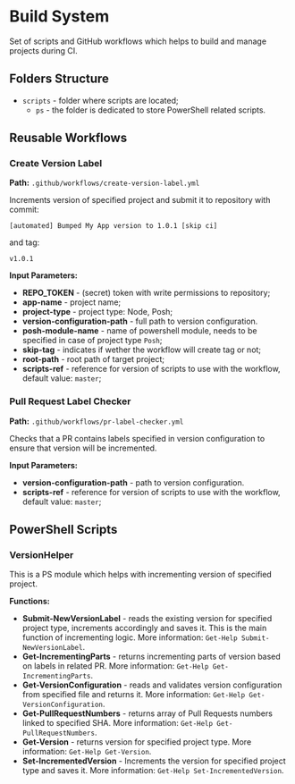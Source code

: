 # Build System

Set of scripts and GitHub workflows which helps to build and manage projects during CI.

## Folders Structure

- `scripts` - folder where scripts are located;
  - `ps` - the folder is dedicated to store PowerShell related scripts.

## Reusable Workflows

### Create Version Label

**Path:** `.github/workflows/create-version-label.yml`

Increments version of specified project and submit it to repository with commit:

```
[automated] Bumped My App version to 1.0.1 [skip ci]
```

and tag:

```
v1.0.1
```

**Input Parameters:**

- **REPO_TOKEN** - (secret) token with write permissions to repository;
- **app-name** - project name;
- **project-type** - project type: Node, Posh;
- **version-configuration-path** - full path to version configuration.
- **posh-module-name** - name of powershell module, needs to be specified in case of project type `Posh`;
- **skip-tag** - indicates if wether the workflow will create tag or not;
- **root-path** - root path of target project;
- **scripts-ref** - reference for version of scripts to use with the workflow, default value: `master`;

### Pull Request Label Checker

**Path:** `.github/workflows/pr-label-checker.yml`

Checks that a PR contains labels specified in version configuration to ensure that version will be incremented.

**Input Parameters:**

- **version-configuration-path** - path to version configuration.
- **scripts-ref** - reference for version of scripts to use with the workflow, default value: `master`;

## PowerShell Scripts

### VersionHelper

This is a PS module which helps with incrementing version of specified project.

**Functions:**

- **Submit-NewVersionLabel** - reads the existing version for specified project type, increments accordingly and saves it. This is the main function of incrementing logic. More information: `Get-Help Submit-NewVersionLabel`.
- **Get-IncrementingParts** - returns incrementing parts of version based on labels in related PR. More information: `Get-Help Get-IncrementingParts`.
- **Get-VersionConfiguration** - reads and validates version configuration from specified file and returns it. More information: `Get-Help Get-VersionConfiguration`.
- **Get-PullRequestNumbers** - returns array of Pull Requests numbers linked to specified SHA. More information: `Get-Help Get-PullRequestNumbers`.
- **Get-Version** - returns version for specified project type. More information: `Get-Help Get-Version`.
- **Set-IncrementedVersion** - Increments the version for specified project type and saves it. More information: `Get-Help Set-IncrementedVersion`.